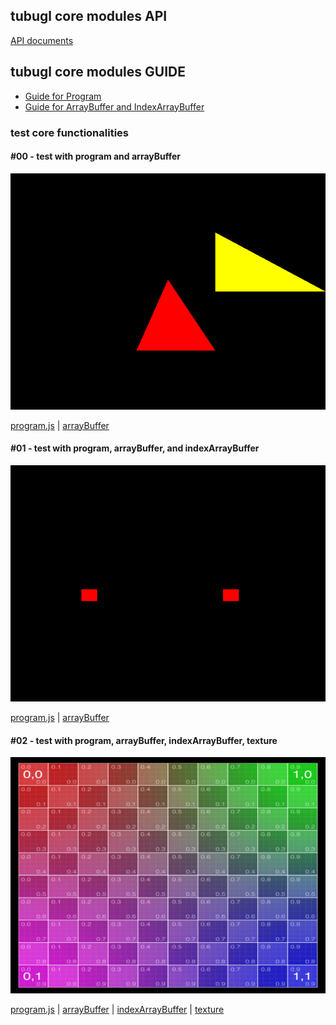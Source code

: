 ## tubugl core modules API

[API documents](https://kenjispecial.github.io/tubugl-core/api/)

## tubugl core modules GUIDE

- [Guide for Program](https://kenjispecial.github.io/tubugl-core/guide/program)
- [Guide for ArrayBuffer and IndexArrayBuffer](https://kenjispecial.github.io/tubugl-core/guide/buffer)

### test core functionalities

#### #00 -  test with program and arrayBuffer

![](./assets/__image_snapshots__/index-spec-js-00-program-and-array-buffer-1-snap.png)

[program.js][source-program] | [arrayBuffer][source-arrayBuffer] 

#### #01 - test with program, arrayBuffer, and indexArrayBuffer

![](./assets/__image_snapshots__/index-spec-js-01-program-array-buffer-and-index-array-buffer-1-snap.png)

[program.js][source-program] | [arrayBuffer][source-arrayBuffer] 

#### #02 - test with program, arrayBuffer, indexArrayBuffer, texture

![](./assets/__image_snapshots__/index-spec-js-02-program-array-buffer-index-array-buffer-texture-1-snap.png)

[program.js][source-program] | [arrayBuffer][source-arrayBuffer] | [indexArrayBuffer][source-arrayBuffer] | [texture][source-texture]





[source-program]: https://github.com/kenjiSpecial/tubugl-core/blob/master/src/program.js
[source-program2]: https://github.com/kenjiSpecial/tubugl-core/blob/master/src/program2.js
[source-arrayBuffer]: https://github.com/kenjiSpecial/tubugl-core/blob/master/src/arrayBuffer.js
[source-draw]: https://github.com/kenjiSpecial/tubugl-core/blob/master/src/draw.js
[source-frameBuffer]: https://github.com/kenjiSpecial/tubugl-core/blob/master/src/frameBuffer.js
[source-indexArrayBuffer]: https://github.com/kenjiSpecial/tubugl-core/blob/master/src/indexArrayBuffer.js
[source-texture]: https://github.com/kenjiSpecial/tubugl-core/blob/master/src/texture.js
[source-tranformFeedback]: https://github.com/kenjiSpecial/tubugl-core/blob/master/src/tranformFeedback.js
[source-vao]: https://github.com/kenjiSpecial/tubugl-core/blob/master/src/vao.js
